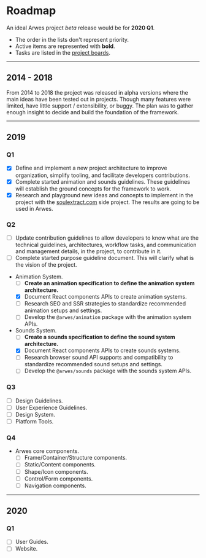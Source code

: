 # Roadmap

An ideal Arwes project _beta_ release would be for **2020 Q1**.

- The order in the lists don't represent priority.
- Active items are represented with **bold**.
- Tasks are listed in the [project boards](https://github.com/arwes/arwes/projects).

----

## 2014 - 2018

From 2014 to 2018 the project was released in alpha versions where the main
ideas have been tested out in projects. Though many features were limited, have
little support / extensibility, or buggy. The plan was to gather enough insight
to decide and build the foundation of the framework.

----

## 2019

### Q1

- [x] Define and implement a new project architecture to improve organization, simplify tooling, and facilitate developers contributions.
- [x] Complete started animation and sounds guidelines. These guidelines will establish the ground concepts for the framework to work.
- [x] Research and playground new ideas and concepts to implement in the project with the [soulextract.com](https://github.com/soulextract/soulextract.com) side project. The results are going to be used in Arwes.

### Q2

- [ ] Update contribution guidelines to allow developers to know what are the technical guidelines, architectures, workflow tasks, and communication and management details, in the project, to contribute in it.
- [ ] Complete started purpose guideline document. This will clarify what is the vision of the project.
- Animation System.
    - [ ] **Create an animation specification to define the animation system architecture.**
    - [x] Document React components APIs to create animation systems.
    - [ ] Research SEO and SSR strategies to standardize recommended animation setups and settings.
    - [ ] Develop the `@arwes/animation` package with the animation system APIs.
- Sounds System.
    - [ ] **Create a sounds specification to define the sound system architecture.**
    - [x] Document React components APIs to create sounds systems.
    - [ ] Research browser sound API supports and compatibility to standardize recommended sound setups and settings.
    - [ ] Develop the `@arwes/sounds` package with the sounds system APIs.

### Q3

- [ ] Design Guidelines.
- [ ] User Experience Guidelines.
- [ ] Design System.
- [ ] Platform Tools.

### Q4

- Arwes core components.
    - [ ] Frame/Container/Structure components.
    - [ ] Static/Content components.
    - [ ] Shape/Icon components.
    - [ ] Control/Form components.
    - [ ] Navigation components.

----

## 2020

### Q1

- [ ] User Guides.
- [ ] Website.
